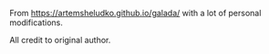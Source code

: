 From https://artemsheludko.github.io/galada/ with a lot of personal modifications.

All credit to original author.